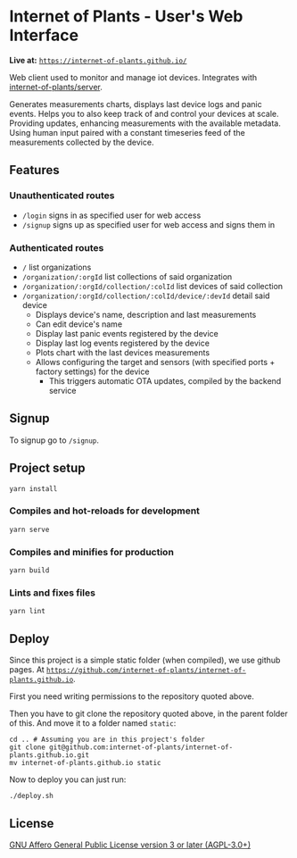 # Internet of Plants - User's Web Interface

**Live at:** [`https://internet-of-plants.github.io/`](https://internet-of-plants.github.io/)

Web client used to monitor and manage iot devices. Integrates with [internet-of-plants/server](https://github.com/internet-of-plants/server).

Generates measurements charts, displays last device logs and panic events. Helps you to also keep track of and control your devices at scale. Providing updates, enhancing measurements with the available metadata. Using human input paired with a constant timeseries feed of the measurements collected by the device.

## Features

### Unauthenticated routes

- `/login` signs in as specified user for web access
- `/signup` signs up as specified user for web access and signs them in

### Authenticated routes

- `/` list organizations
- `/organization/:orgId` list collections of said organization
- `/organization/:orgId/collection/:colId` list devices of said collection
- `/organization/:orgId/collection/:colId/device/:devId` detail said device
    - Displays device's name, description and last measurements
    - Can edit device's name
    - Display last panic events registered by the device
    - Display last log events registered by the device
    - Plots chart with the last devices measurements
    - Allows configuring the target and sensors (with specified ports + factory settings) for the device
        - This triggers automatic OTA updates, compiled by the backend service

## Signup

To signup go to `/signup`.

## Project setup
```
yarn install
```

### Compiles and hot-reloads for development
```
yarn serve
```

### Compiles and minifies for production
```
yarn build
```

### Lints and fixes files
```
yarn lint
```
## Deploy

Since this project is a simple static folder (when compiled), we use github pages. At [`https://github.com/internet-of-plants/internet-of-plants.github.io`](https://github.com/internet-of-plants/internet-of-plants.github.io).

First you need writing permissions to the repository quoted above.

Then you have to git clone the repository quoted above, in the parent folder of this. And move it to a folder named `static`:

```
cd .. # Assuming you are in this project's folder
git clone git@github.com:internet-of-plants/internet-of-plants.github.io.git
mv internet-of-plants.github.io static
```

Now to deploy you can just run:

`./deploy.sh`

## License

[GNU Affero General Public License version 3 or later (AGPL-3.0+)](https://github.com/internet-of-plants/client/blob/main/LICENSE.md)